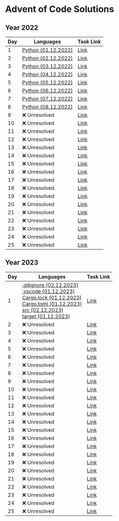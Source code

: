 # Advent of Code Solutions

## Year 2022

| Day | Languages | Task Link |
|---|---|---|
| 1 | [Python (01.12.2022)](./2022/day-1/Python_01.12.2022) | [Link](https://adventofcode.com/2022/day/1) |
| 2 | [Python (02.12.2022)](./2022/day-2/Python_02.12.2022) | [Link](https://adventofcode.com/2022/day/2) |
| 3 | [Python (03.12.2022)](./2022/day-3/Python_03.12.2022) | [Link](https://adventofcode.com/2022/day/3) |
| 4 | [Python (04.12.2022)](./2022/day-4/Python_04.12.2022) | [Link](https://adventofcode.com/2022/day/4) |
| 5 | [Python (05.12.2022)](./2022/day-5/Python_05.12.2022) | [Link](https://adventofcode.com/2022/day/5) |
| 6 | [Python (06.12.2022)](./2022/day-6/Python_06.12.2022) | [Link](https://adventofcode.com/2022/day/6) |
| 7 | [Python (07.12.2022)](./2022/day-7/Python_07.12.2022) | [Link](https://adventofcode.com/2022/day/7) |
| 8 | [Python (08.12.2022)](./2022/day-8/Python_08.12.2022) | [Link](https://adventofcode.com/2022/day/8) |
| 9 | ❌ Unresolved | [Link](https://adventofcode.com/2022/day/9) |
| 10 | ❌ Unresolved | [Link](https://adventofcode.com/2022/day/10) |
| 11 | ❌ Unresolved | [Link](https://adventofcode.com/2022/day/11) |
| 12 | ❌ Unresolved | [Link](https://adventofcode.com/2022/day/12) |
| 13 | ❌ Unresolved | [Link](https://adventofcode.com/2022/day/13) |
| 14 | ❌ Unresolved | [Link](https://adventofcode.com/2022/day/14) |
| 15 | ❌ Unresolved | [Link](https://adventofcode.com/2022/day/15) |
| 16 | ❌ Unresolved | [Link](https://adventofcode.com/2022/day/16) |
| 17 | ❌ Unresolved | [Link](https://adventofcode.com/2022/day/17) |
| 18 | ❌ Unresolved | [Link](https://adventofcode.com/2022/day/18) |
| 19 | ❌ Unresolved | [Link](https://adventofcode.com/2022/day/19) |
| 20 | ❌ Unresolved | [Link](https://adventofcode.com/2022/day/20) |
| 21 | ❌ Unresolved | [Link](https://adventofcode.com/2022/day/21) |
| 22 | ❌ Unresolved | [Link](https://adventofcode.com/2022/day/22) |
| 23 | ❌ Unresolved | [Link](https://adventofcode.com/2022/day/23) |
| 24 | ❌ Unresolved | [Link](https://adventofcode.com/2022/day/24) |
| 25 | ❌ Unresolved | [Link](https://adventofcode.com/2022/day/25) |

## Year 2023

| Day | Languages | Task Link |
|---|---|---|
| 1 | [.gitignore (02.12.2023)](./2023/day-1/.gitignore) <br> [.vscode (01.12.2023)](./2023/day-1/.vscode) <br> [Cargo.lock (01.12.2023)](./2023/day-1/Cargo.lock) <br> [Cargo.toml (01.12.2023)](./2023/day-1/Cargo.toml) <br> [src (02.12.2023)](./2023/day-1/src) <br> [target (01.12.2023)](./2023/day-1/target) | [Link](https://adventofcode.com/2023/day/1) |
| 2 | ❌ Unresolved | [Link](https://adventofcode.com/2023/day/2) |
| 3 | ❌ Unresolved | [Link](https://adventofcode.com/2023/day/3) |
| 4 | ❌ Unresolved | [Link](https://adventofcode.com/2023/day/4) |
| 5 | ❌ Unresolved | [Link](https://adventofcode.com/2023/day/5) |
| 6 | ❌ Unresolved | [Link](https://adventofcode.com/2023/day/6) |
| 7 | ❌ Unresolved | [Link](https://adventofcode.com/2023/day/7) |
| 8 | ❌ Unresolved | [Link](https://adventofcode.com/2023/day/8) |
| 9 | ❌ Unresolved | [Link](https://adventofcode.com/2023/day/9) |
| 10 | ❌ Unresolved | [Link](https://adventofcode.com/2023/day/10) |
| 11 | ❌ Unresolved | [Link](https://adventofcode.com/2023/day/11) |
| 12 | ❌ Unresolved | [Link](https://adventofcode.com/2023/day/12) |
| 13 | ❌ Unresolved | [Link](https://adventofcode.com/2023/day/13) |
| 14 | ❌ Unresolved | [Link](https://adventofcode.com/2023/day/14) |
| 15 | ❌ Unresolved | [Link](https://adventofcode.com/2023/day/15) |
| 16 | ❌ Unresolved | [Link](https://adventofcode.com/2023/day/16) |
| 17 | ❌ Unresolved | [Link](https://adventofcode.com/2023/day/17) |
| 18 | ❌ Unresolved | [Link](https://adventofcode.com/2023/day/18) |
| 19 | ❌ Unresolved | [Link](https://adventofcode.com/2023/day/19) |
| 20 | ❌ Unresolved | [Link](https://adventofcode.com/2023/day/20) |
| 21 | ❌ Unresolved | [Link](https://adventofcode.com/2023/day/21) |
| 22 | ❌ Unresolved | [Link](https://adventofcode.com/2023/day/22) |
| 23 | ❌ Unresolved | [Link](https://adventofcode.com/2023/day/23) |
| 24 | ❌ Unresolved | [Link](https://adventofcode.com/2023/day/24) |
| 25 | ❌ Unresolved | [Link](https://adventofcode.com/2023/day/25) |

